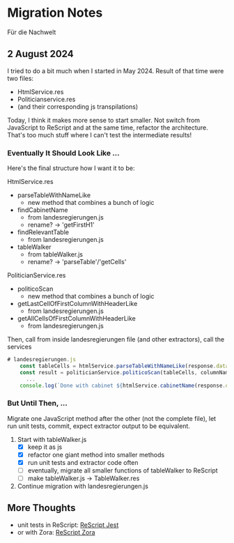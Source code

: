 # Migration Notes

Für die Nachwelt

## 2 August 2024

I tried to do a bit much when I started in May 2024. Result of that time were two files:

- HtmlService.res
- Politicianservice.res
- (and their corresponding js transpilations)

Today, I think it makes more sense to start smaller. Not switch from JavaScript to ReScript and at the same time, refactor the architecture. That's too much stuff where I can't test the intermediate results!

### Eventually It Should Look Like ...

Here's the final structure how I want it to be:

HtmlService.res

- parseTableWithNameLike
  - new method that combines a bunch of logic
- findCabinetName
  - from landesregierungen.js
  - rename? -> 'getFirstH1'
- findRelevantTable
  - from landesregierungen.js
- tableWalker
  - from tableWalker.js
  - rename? -> 'parseTable'/'getCells'

PoliticianService.res

- politicoScan
  - new method that combines a bunch of logic
- getLastCellOfFirstColumnWithHeaderLike
  - from landesregierungen.js
- getAllCellsOfFirstColumnWithHeaderLike
  - from landesregierungen.js

Then, call from inside landesregierungen file (and other extractors), call the services

```js
# landesregierungen.js
    const tableCells = htmlService.parseTableWithNameLike(response.data, ["Kabinett", "Landesregierung", ..])
    const result = politicianService.politicoScan(tableCells, columnNames /*{ amt, ministerName, party, image }*/)
      ...
    console.log(`Done with cabinet ${htmlService.cabinetName(response.data)}`)
```

### But Until Then, ...

Migrate one JavaScript method after the other (not the complete file), let run unit tests, commit, expect extractor output to be equivalent.

1. Start with tableWalker.js
   - [x] keep it as js
   - [x] refactor one giant method into smaller methods
   - [x] run unit tests and extractor code often
   - [ ] eventually, migrate all smaller functions of tableWalker to ReScript
   - [ ] make tableWalker.js -> TableWalker.res
2. Continue migration with landesregierungen.js

## More Thoughts

- unit tests in ReScript: [ReScript Jest](https://github.com/glennsl/rescript-jest)
- or with Zora: [ReScript Zora](https://github.com/dusty-phillips/rescript-zora)
